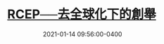 ---
layout: post
title: <a href='https://www.master-insight.com/rcep%e2%94%80%e2%94%80%e5%8e%bb%e5%85%a8%e7%90%83%e5%8c%96%e4%b8%8b%e7%9a%84%e5%89%b5%e8%88%89/' target="_blank">RCEP──去全球化下的創舉</a> 
date:  2021-01-14 09:56:00-0400
description: 
tags: Global_Economy
# categories: sample-posts
---